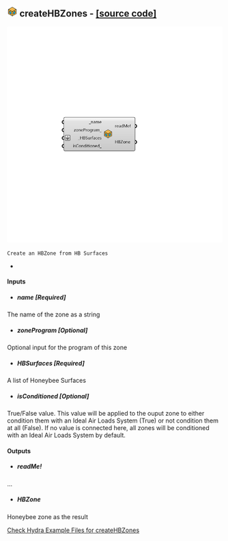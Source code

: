 ## ![](../../images/icons/createHBZones.png) createHBZones - [[source code]](https://github.com/ladybug-tools/honeybee-legacy/tree/master/src/Honeybee_createHBZones.py)

![](../../images/components/createHBZones.png)

    Create an HBZone from HB Surfaces
 -
 

#### Inputs
* ##### name [Required]
The name of the zone as a string
* ##### zoneProgram [Optional]
Optional input for the program of this zone
* ##### HBSurfaces [Required]
A list of Honeybee Surfaces
* ##### isConditioned [Optional]
True/False value. This value will be applied to the ouput zone to either condition them with an Ideal Air Loads System (True) or not condition them at all (False). If no value is connected here, all zones will be conditioned with an Ideal Air Loads System by default.

#### Outputs
* ##### readMe!
...
* ##### HBZone
Honeybee zone as the result


[Check Hydra Example Files for createHBZones](https://hydrashare.github.io/hydra/index.html?keywords=Honeybee_createHBZones)